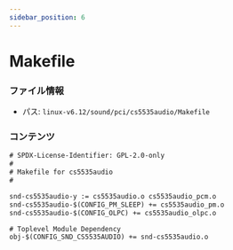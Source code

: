 ```yaml
---
sidebar_position: 6
---
```

# Makefile

### ファイル情報

- パス: `linux-v6.12/sound/pci/cs5535audio/Makefile`

### コンテンツ

```txt
# SPDX-License-Identifier: GPL-2.0-only
#
# Makefile for cs5535audio
#

snd-cs5535audio-y := cs5535audio.o cs5535audio_pcm.o
snd-cs5535audio-$(CONFIG_PM_SLEEP) += cs5535audio_pm.o
snd-cs5535audio-$(CONFIG_OLPC) += cs5535audio_olpc.o

# Toplevel Module Dependency
obj-$(CONFIG_SND_CS5535AUDIO) += snd-cs5535audio.o

```
